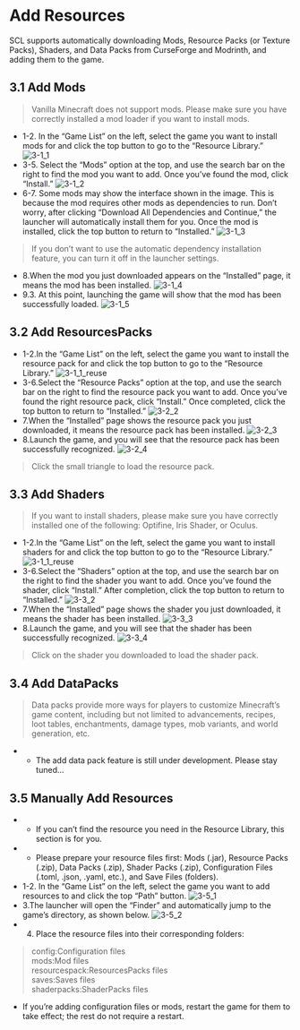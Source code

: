 # Add Resources
SCL supports automatically downloading Mods, Resource Packs (or Texture Packs), Shaders, and Data Packs from CurseForge and Modrinth, and adding them to the game.

## 3.1 Add Mods
> Vanilla Minecraft does not support mods. Please make sure you have correctly installed a mod loader if you want to install mods.
- 1-2. In the “Game List” on the left, select the game you want to install mods for and click the top button to go to the “Resource Library.”
![3-1_1](../../resources/addresources/3-1_1.png)
- 3-5. Select the “Mods” option at the top, and use the search bar on the right to find the mod you want to add. Once you’ve found the mod, click “Install.”
![3-1_2](../../resources/addresources/3-1_2.png)
- 6-7. Some mods may show the interface shown in the image. This is because the mod requires other mods as dependencies to run. Don’t worry, after clicking “Download All Dependencies and Continue,” the launcher will automatically install them for you. Once the mod is installed, click the top button to return to “Installed.”
![3-1_3](../../resources/addresources/3-1_3.png)
> If you don’t want to use the automatic dependency installation feature, you can turn it off in the launcher settings.
- 8.When the mod you just downloaded appears on the “Installed” page, it means the mod has been installed.
![3-1_4](../../resources/addresources/3-1_4.png)
- 9.3. At this point, launching the game will show that the mod has been successfully loaded.
![3-1_5](../../resources/addresources/3-1_5.png)

## 3.2 Add ResourcesPacks
- 1-2.In the “Game List” on the left, select the game you want to install the resource pack for and click the top button to go to the “Resource Library.”
![3-1_1_reuse](../../resources/addresources/3-1_1.png)
- 3-6.Select the “Resource Packs” option at the top, and use the search bar on the right to find the resource pack you want to add. Once you’ve found the right resource pack, click “Install.” Once completed, click the top button to return to “Installed.”
![3-2_2](../../resources/addresources/3-2_2.png)
- 7.When the “Installed” page shows the resource pack you just downloaded, it means the resource pack has been installed.
![3-2_3](../../resources/addresources/3-2_3.png)
- 8.Launch the game, and you will see that the resource pack has been successfully recognized.
![3-2_4](../../resources/addresources/3-2_4.png)
> Click the small triangle to load the resource pack.

## 3.3 Add Shaders
> If you want to install shaders, please make sure you have correctly installed one of the following: Optifine, Iris Shader, or Oculus.
- 1-2.In the “Game List” on the left, select the game you want to install shaders for and click the top button to go to the “Resource Library.”
![3-1_1_reuse](../../resources/addresources/3-1_1.png)
- 3-6.Select the “Shaders” option at the top, and use the search bar on the right to find the shader you want to add. Once you’ve found the shader, click “Install.” After completion, click the top button to return to “Installed.”
![3-3_2](../../resources/addresources/3-3_2.png)
- 7.When the “Installed” page shows the shader you just downloaded, it means the shader has been installed.
![3-3_3](../../resources/addresources/3-3_3.png)
- 8.Launch the game, and you will see that the shader has been successfully recognized.
![3-3_4](../../resources/addresources/3-3_4.png)
> Click on the shader you downloaded to load the shader pack.

## 3.4 Add DataPacks
> Data packs provide more ways for players to customize Minecraft’s game content, including but not limited to advancements, recipes, loot tables, enchantments, damage types, mob variants, and world generation, etc.
- * The add data pack feature is still under development. Please stay tuned...

## 3.5 Manually Add Resources
- * If you can’t find the resource you need in the Resource Library, this section is for you.
- * Please prepare your resource files first: Mods (.jar), Resource Packs (.zip), Data Packs (.zip), Shader Packs (.zip), Configuration Files (.toml, .json, .yaml, etc.), and Save Files (folders).
- 1-2. In the “Game List” on the left, select the game you want to add resources to and click the top “Path” button.
![3-5_1](../../resources/addresources/3-5_1.png)
- 3.The launcher will open the “Finder” and automatically jump to the game’s directory, as shown below.
![3-5_2](../../resources/addresources/3-5_2.png)
- 4. Place the resource files into their corresponding folders:

> config:Configuration files \
> mods:Mod files \
> resourcespack:ResourcesPacks files \
> saves:Saves files\
> shaderpacks:ShaderPacks files
- If you’re adding configuration files or mods, restart the game for them to take effect; the rest do not require a restart.